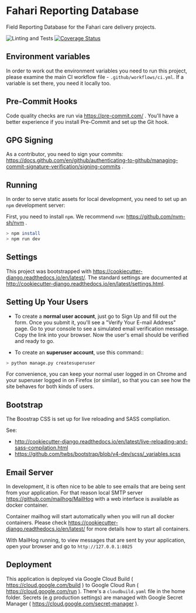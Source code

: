 Fahari Reporting Database
==========================

Field Reporting Database for the Fahari care delivery projects.

![Linting and Tests](https://github.com/savannahghi/mle/actions/workflows/ci.yml/badge.svg)
[![Coverage Status](https://coveralls.io/repos/github/savannahghi/mle/badge.svg?branch=main)](https://coveralls.io/github/savannahghi/mle?branch=main)

Environment variables
---------------------

In order to work out the environment variables you need to run this project,
please examine the main CI workflow file - `.github/workflows/ci.yml`. If a
variable is set there, you need it locally too.

Pre-Commit Hooks
-----------------

Code quality checks are run via <https://pre-commit.com/> . You'll have a better
experience if you install Pre-Commit and set up the Git hook.

GPG Signing
------------

As a contributor, you need to sign your commits:
<https://docs.github.com/en/github/authenticating-to-github/managing-commit-signature-verification/signing-commits> .

Running
--------

In order to serve static assets for local development, you need to set up an `npm` development server:

First, you need to install `npm`. We recommend `nvm`: <https://github.com/nvm-sh/nvm> .

```bash
> npm install
> npm run dev
```

Settings
--------

This project was bootstrapped with <https://cookiecutter-django.readthedocs.io/en/latest/>.
The standard settings are documented at <http://cookiecutter-django.readthedocs.io/en/latest/settings.html>.

Setting Up Your Users
---------------------

* To create a **normal user account**, just go to Sign Up and fill out the form. Once you submit it, you'll see a "Verify Your E-mail Address" page. Go to your console to see a simulated email verification message. Copy the link into your browser. Now the user's email should be verified and ready to go.

* To create an **superuser account**, use this command::

```bash
> python manage.py createsuperuser
```

For convenience, you can keep your normal user logged in on Chrome and your superuser logged in on Firefox (or similar),
so that you can see how the site behaves for both kinds of users.

Bootstrap
---------

The Boostrap CSS is set up for live reloading and SASS compliation.

See:

* <http://cookiecutter-django.readthedocs.io/en/latest/live-reloading-and-sass-compilation.html>
* <https://github.com/twbs/bootstrap/blob/v4-dev/scss/_variables.scss>

Email Server
------------

In development, it is often nice to be able to see emails that are being sent from your application.
For that reason local SMTP server <https://github.com/mailhog/MailHog> with a web interface is available as docker container.

Container mailhog will start automatically when you will run all docker containers.
Please check <https://cookiecutter-django.readthedocs.io/en/latest/> for more details how to start all containers.

With MailHog running, to view messages that are sent by your application, open
your browser and go to ``http://127.0.0.1:8025``

Deployment
----------

This application is deployed via Google Cloud Build ( <https://cloud.google.com/build> ) to Google Cloud Run ( <https://cloud.google.com/run> ).
There's a `cloudbuild.yaml` file in the home folder. Secrets (e.g production settings) are managed with Google Secret Manager ( <https://cloud.google.com/secret-manager> ).
